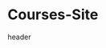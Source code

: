# Courses-Site
header
<!-- Footer -->
<!-- slider -->
<!-- orderPlaced -->
<!-- content -->
<!-- cart -->
<!-- profile -->
